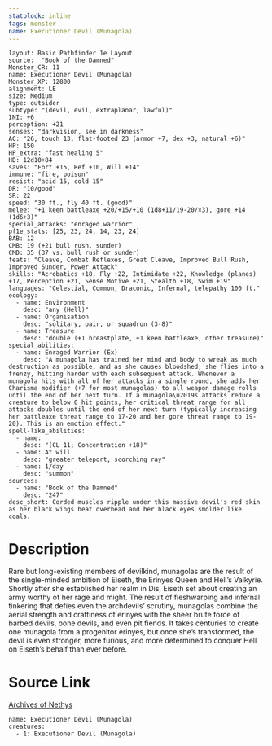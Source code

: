 ```yaml
---
statblock: inline
tags: monster
name: Executioner Devil (Munagola)
---
```

```statblock
layout: Basic Pathfinder 1e Layout
source:  "Book of the Damned"
Monster_CR: 11
name: Executioner Devil (Munagola)
Monster_XP: 12800
alignment: LE
size: Medium
type: outsider
subtype: "(devil, evil, extraplanar, lawful)"
INI: +6
perception: +21
senses: "darkvision, see in darkness"
AC: "26, touch 13, flat-footed 23 (armor +7, dex +3, natural +6)"
HP: 150
HP_extra: "fast healing 5"
HD: 12d10+84
saves: "Fort +15, Ref +10, Will +14"
immune: "fire, poison"
resist: "acid 15, cold 15"
DR: "10/good"
SR: 22
speed: "30 ft., fly 40 ft. (good)"
melee: "+1 keen battleaxe +20/+15/+10 (1d8+11/19-20/×3), gore +14 (1d6+3)"
special_attacks: "enraged warrior"
pf1e_stats: [25, 23, 24, 14, 23, 24]
BAB: 12
CMB: 19 (+21 bull rush, sunder)
CMD: 35 (37 vs. bull rush or sunder)
feats: "Cleave, Combat Reflexes, Great Cleave, Improved Bull Rush, Improved Sunder, Power Attack"
skills: "Acrobatics +18, Fly +22, Intimidate +22, Knowledge (planes) +17, Perception +21, Sense Motive +21, Stealth +18, Swim +19"
languages: "Celestial, Common, Draconic, Infernal, telepathy 100 ft."
ecology:
  - name: Environment
    desc: "any (Hell)"
  - name: Organisation
    desc: "solitary, pair, or squadron (3-8)"
  - name: Treasure
    desc: "double (+1 breastplate, +1 keen battleaxe, other treasure)"
special_abilities:
  - name: Enraged Warrior (Ex)
    desc: "A munagola has trained her mind and body to wreak as much destruction as possible, and as she causes bloodshed, she flies into a frenzy, hitting harder with each subsequent attack. Whenever a munagola hits with all of her attacks in a single round, she adds her Charisma modifier (+7 for most munagolas) to all weapon damage rolls until the end of her next turn. If a munagola\u2019s attacks reduce a creature to below 0 hit points, her critical threat range for all attacks doubles until the end of her next turn (typically increasing her battleaxe threat range to 17-20 and her gore threat range to 19-20). This is an emotion effect."
spell-like_abilities:
  - name:
    desc: "(CL 11; Concentration +18)"
  - name: At will
    desc: "greater teleport, scorching ray"
  - name: 1/day
    desc: "summon"
sources:
  - name: "Book of the Damned"
    desc: "247"
desc_short: Corded muscles ripple under this massive devil’s red skin as her black wings beat overhead and her black eyes smolder like coals.
```
# Description
Rare but long-existing members of devilkind, munagolas are the result of the single-minded ambition of Eiseth, the Erinyes Queen and Hell’s Valkyrie. Shortly after she established her realm in Dis, Eiseth set about creating an army worthy of her rage and might. The result of fleshwarping and infernal tinkering that defies even the archdevils’ scrutiny, munagolas combine the aerial strength and craftiness of erinyes with the sheer brute force of barbed devils, bone devils, and even pit fiends. It takes centuries to create one munagola from a progenitor erinyes, but once she’s transformed, the devil is even stronger, more furious, and more determined to conquer Hell on Eiseth’s behalf than ever before.
# Source Link
[Archives of Nethys](https://aonprd.com/MonsterDisplay.aspx?ItemName=Executioner%20Devil%20(Munagola))
```encounter-table
name: Executioner Devil (Munagola)
creatures:
  - 1: Executioner Devil (Munagola)
```
